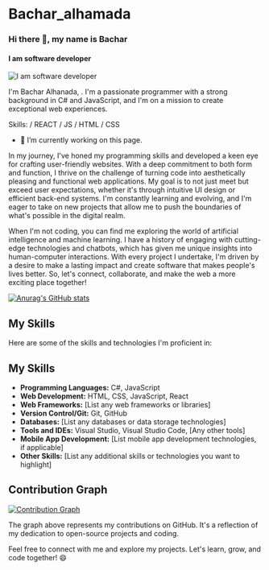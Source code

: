 # Bachar_alhamada
### Hi there 👋, my name is Bachar 
#### I am software developer
![I am software developer](https://tse4.mm.bing.net/th?id=OIP.ihD0s9uGbIjLeI0uL0uuSAHaDm&pid=Api&P=0&h=220)

I'm Bachar Alhanada, . I'm a passionate programmer with a strong background in C# and JavaScript, and I'm on a mission to create exceptional web experiences.

Skills: / REACT / JS / HTML / CSS

- 🔭 I’m currently working on this page. 






In my journey, I've honed my programming skills and developed a keen eye for crafting user-friendly websites. With a deep commitment to both form and function, I thrive on the challenge of turning code into aesthetically pleasing and functional web applications. My goal is to not just meet but exceed user expectations, whether it's through intuitive UI design or efficient back-end systems. I'm constantly learning and evolving, and I'm eager to take on new projects that allow me to push the boundaries of what's possible in the digital realm.

When I'm not coding, you can find me exploring the world of artificial intelligence and machine learning. I have a history of engaging with cutting-edge technologies and chatbots, which has given me unique insights into human-computer interactions. With every project I undertake, I'm driven by a desire to make a lasting impact and create software that makes people's lives better. So, let's connect, collaborate, and make the web a more exciting place together!

[![Anurag's GitHub stats](https://github-readme-stats.vercel.app/api?username=bachar-alhamada)](https://github.com/anuraghazra/github-readme-stats)

## My Skills

Here are some of the skills and technologies I'm proficient in:

## My Skills

- **Programming Languages:** C#, JavaScript
- **Web Development:** HTML, CSS, JavaScript, React
- **Web Frameworks:** [List any web frameworks or libraries]
- **Version Control/Git:** Git, GitHub
- **Databases:** [List any databases or data storage technologies]
- **Tools and IDEs:** Visual Studio, Visual Studio Code, [Any other tools]
- **Mobile App Development:** [List mobile app development technologies, if applicable]
- **Other Skills:** [List any additional skills or technologies you want to highlight]


## Contribution Graph

[![Contribution Graph](https://activity-graph.herokuapp.com/graph?username=your-username)](https://github.com/your-username)

The graph above represents my contributions on GitHub. It's a reflection of my dedication to open-source projects and coding.

Feel free to connect with me and explore my projects. Let's learn, grow, and code together! 😄
